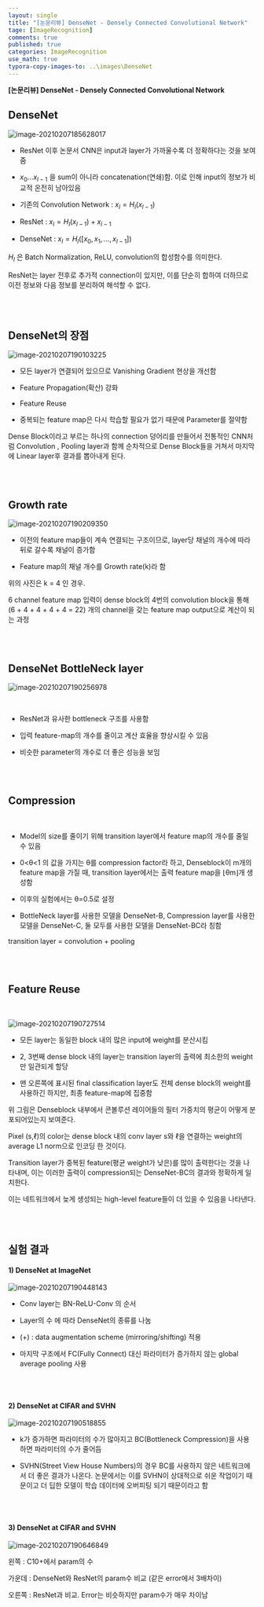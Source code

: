 ```yaml
---
layout: single
title: "[논문리뷰] DenseNet - Densely Connected Convolutional Network"
tage: [ImageRecognition]
comments: true
published: true
categories: ImageRecognition
use_math: true
typora-copy-images-to: ..\images\DenseNet
---
```




**[논문리뷰] DenseNet - Densely Connected Convolutional Network**



## **DenseNet**



![image-20210207185628017](/images/DenseNet/image-20210207185628017.png)



- ResNet 이후 논문서 CNN은 input과 layer가 가까울수록 더 정확하다는 것을 보여줌



- $x_0 ... x_{l-1}$ 을 sum이 아니라 concatenation(연쇄)함. 이로 인해 input의 정보가 비교적 온전히 남아있음



- 기존의 Convolution Network :  $x_l = H_l(x_{l-1})$



- ResNet : $x_l = H_l(x_{l-1})+x_{l-1}$



- DenseNet : $x_l = H_l([x_0,x_1,...,x_{l-1}])$ 



$H_l$ 은 Batch Normalization, ReLU, convolution의 합성함수를 의미한다.



ResNet는 layer 전후로 추가적 connection이 있지만, 이를 단순히 합하여 더하므로 이전 정보와 다음 정보를 분리하여 해석할 수 없다.

<br/>

<br/>

## **DenseNet의 장점**



![image-20210207190103225](/images/DenseNet/image-20210207190103225.png)



- 모든 layer가 연결되어 있으므로 Vanishing Gradient 현상을 개선함

  

- Feature Propagation(확산) 강화

  

- Feature Reuse

  

- 중복되는 feature map은 다시 학습할 필요가 없기 때문에 Parameter를 절약함



Dense Block이라고 부르는 하나의 connection 덩어리를 만들어서 전통적인 CNN처럼 Convolution , Pooling layer과 함께 순차적으로 Dense Block들을 거쳐서 마지막에 Linear layer후 결과를 뽑아내게 된다.



<br/>

<br/>

## **Growth rate**



<img src="/images/DenseNet/image-20210207190209350.png" alt="image-20210207190209350"  />

<br/>

- 이전의 feature map들이 계속 연결되는 구조이므로, layer당 채널의 개수에 따라 뒤로 갈수록 채널이 증가함



- Feature map의 채널 개수를 Growth rate(k)라 함 



위의 사진은 k = 4 인 경우.

6 channel feature map 입력이 dense block의 4번의 convolution block을 통해 (6 + 4 + 4 + 4 + 4 = 22) 개의 channel을 갖는 feature map output으로 계산이 되는 과정



<br/>

<br/>

## **DenseNet** **BottleNeck** **layer**



![image-20210207190256978](/images/DenseNet/image-20210207190256978.png)

<br/>

- ResNet과 유사한 bottleneck 구조를 사용함

  

- 입력 feature-map의 개수를 줄이고 계산 효율을 향상시킬 수 있음



- 비슷한 parameter의 개수로 더 좋은 성능을 보임





<br/>

<br/>

## **Compression**

<br/>

- Model의 size를 줄이기 위해 transition layer에서 feature map의 개수를 줄일 수 있음

  

-  0<θ<1 의 값을 가지는 θ를 compression factor라 하고, Denseblock이 m개의 feature map을 가질 때, transition layer에서는 출력 feature map을 ⌊θm⌋개 생성함

  

- 이후의 실험에서는  θ=0.5로 설정

  

- BottleNeck layer를 사용한 모델을 DenseNet-B, Compression layer를 사용한 모델을 DenseNet-C, 둘 모두를 사용한 모델을 DenseNet-BC라 칭함



transition layer = convolution + pooling



<br/>

<br/>

## **Feature Reuse**

<br/>

![image-20210207190727514](/images/DenseNet/image-20210207190727514.png)



- 모든 layer는 동일한 block 내의 많은 input에 weight를 분산시킴

  

- 2, 3번째 dense block 내의 layer는 transition layer의 출력에 최소한의 weight만 일관되게 할당

  

- 맨 오른쪽에 표시된 final classification layer도 전체 dense block의 weight를 사용하긴 하지만, 최종 feature-map에 집중함



위 그림은 Denseblock 내부에서 콘볼루션 레이어들의 필터 가중치의 평균이 어떻게 분포되어있는지 보여준다.



Pixel (s,ℓ)의 color는 dense block 내의 conv layer s와 ℓ을 연결하는 weight의 average L1 norm으로 인코딩 한 것이다.



Transition layer가 중복된 feature(평균 weight가 낮은)를 많이 출력한다는 것을 나타내며, 이는 이러한 출력이 compression되는 DenseNet-BC의 결과와 정확하게 일치한다.



이는 네트워크에서 늦게 생성되는 high-level feature들이 더 있을 수 있음을 나타낸다.



<br/>

<br/>

## 실험 결과





#### **1) DenseNet** **at ImageNet**



![image-20210207190448143](/images/DenseNet/image-20210207190448143.png)



- Conv layer는 BN-ReLU-Conv 의 순서



- Layer의 수 에 따라 DenseNet의 종류를 나눔

  

- (+) : data augmentation scheme (mirroring/shifting) 적용

  

- 마지막 구조에서 FC(Fully Connect) 대신 파라미터가 증가하지 않는 global average pooling 사용

  



<br/>

<br/>

#### 2) **DenseNet** **at** **CIFAR and SVHN**



![image-20210207190518855](/images/DenseNet/image-20210207190518855.png)



- k가 증가하면 파라미터의 수가 많아지고 BC(Bottleneck Compression)을 사용하면 파라미터의 수가 줄어듬

  

- SVHN(Street View House Numbers)의 경우 BC를 사용하지 않은 네트워크에서 더 좋은 결과가 나온다. 논문에서는 이를 SVHN이 상대적으로 쉬운 작업이기 때문이고 더 딥한 모델이 학습 데이터에 오버피팅 되기 때문이라고 함

  

  



<br/>

<br/>

#### **3) DenseNet** **at** **CIFAR and SVHN**



![image-20210207190646849](/images/DenseNet/image-20210207190646849.png)



왼쪽 : C10+에서 param의 수



가운데 : DenseNet와 ResNet의 param수 비교 (같은 error에서 3배차이)



오른쪽 : ResNet과 비교. Error는 비슷하지만 param수가 매우 차이남




